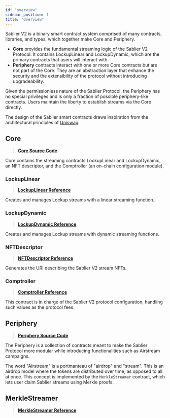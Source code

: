 ```yaml
---
id: "overview"
sidebar_position: 1
title: "Overview"
---
```


Sablier V2 is a binary smart contract system comprised of many contracts, libraries, and types, which together make Core
and Periphery.

- **Core** provides the fundamental streaming logic of the Sablier V2 Protocol. It contains LockupLinear and
  LockupDynamic, which are the primary contracts that users will interact with.
- **Periphery** contracts interact with one or more Core contracts but are not part of the Core. They are an abstraction
  layer that enhance the security and the extensibility of the protocol without introducing upgradeability.

Given the permissionless nature of the Sablier Protocol, the Periphery has no special privileges and is only a fraction
of possible periphery-like contracts. Users maintain the liberty to establish streams via the Core directly.

The design of the Sablier smart contracts draws inspiration from the architectural principles of
[Uniswap](https://docs.uniswap.org/).

## Core

> [**Core Source Code**](https://github.com/sablier-labs/v2-core/tree/release)

Core contains the streaming contracts LockupLinear and LockupDynamic, an NFT descriptor, and the Comptroller (an
on-chain configuration module).

### LockupLinear

> [**LockupLinear Reference**](./core/contract.SablierV2LockupLinear/tree/release)

Creates and manages Lockup streams with a linear streaming function.

### LockupDynamic

> [**LockupDynamic Reference**](./core/contract.SablierV2LockupDynamic/tree/release)

Creates and manages Lockup streams with dynamic streaming functions.

### NFTDescriptor

> [**NFTDescriptor Reference**](./core/contract.SablierV2NFTDescriptor/tree/release)

Generates the URI describing the Sablier V2 stream NFTs.

### Comptroller

> [**Comptroller Reference**](./core/contract.SablierV2Comptroller/tree/release)

This contract is in charge of the Sablier V2 protocol configuration, handling such values as the protocol fees.

## Periphery

> [**Periphery Source Code**](https://github.com/sablier-labs/v2-periphery/tree/release)

The Periphery is a collection of contracts meant to make the Sablier Protocol more modular while introducing
functionalities such as Airstream campaigns.

The word "Airstream" is a portmanteau of "airdrop" and "stream". This is an airdrop model where the tokens are
distributed over time, as opposed to all at once. This concept is implemented by the `MerkleStreamer` contract, which
lets user claim Sablier streams using Merkle proofs.

## MerkleStreamer

> [**MerkleStreamer Reference**](./periphery/contract.SablierV2MerkleStreamerLL)
